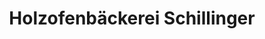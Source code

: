 ---
title: "Holzofenbäckerei Schillinger"
url: /bad-bertrich/holzofenbaeckerei-schillinger/
shop: Bäckerei
---